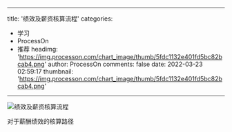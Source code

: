 
---
title: '绩效及薪资核算流程'
categories: 
 - 学习
 - ProcessOn
 - 推荐
headimg: 'https://img.processon.com/chart_image/thumb/5fdc1132e401fd5bc82bcab4.png'
author: ProcessOn
comments: false
date: 2022-03-23 02:59:17
thumbnail: 'https://img.processon.com/chart_image/thumb/5fdc1132e401fd5bc82bcab4.png'
---

<div>   
<img class="thumb" alt="绩效及薪资核算流程" src="https://img.processon.com/chart_image/thumb/5fdc1132e401fd5bc82bcab4.png" referrerpolicy="no-referrer">
<p>对于薪酬绩效的核算路径</p>  
</div>
            